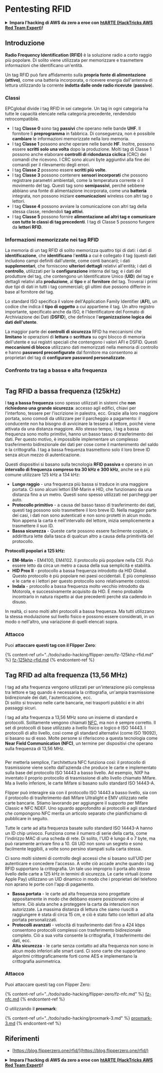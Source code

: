 # Pentesting RFID

<details>

<summary><strong>Impara l'hacking di AWS da zero a eroe con</strong> <a href="https://training.hacktricks.xyz/courses/arte"><strong>htARTE (HackTricks AWS Red Team Expert)</strong></a><strong>!</strong></summary>

* Lavori in una **azienda di sicurezza informatica**? Vuoi vedere la tua **azienda pubblicizzata in HackTricks**? o vuoi avere accesso all'**ultima versione di PEASS o scaricare HackTricks in PDF**? Controlla i [**PACCHETTI DI ABBONAMENTO**](https://github.com/sponsors/carlospolop)!
* Scopri [**The PEASS Family**](https://opensea.io/collection/the-peass-family), la nostra collezione di esclusive [**NFT**](https://opensea.io/collection/the-peass-family)
* Ottieni il [**merchandising ufficiale di PEASS & HackTricks**](https://peass.creator-spring.com)
* **Unisciti al** [**💬**](https://emojipedia.org/speech-balloon/) [**gruppo Discord**](https://discord.gg/hRep4RUj7f) o al [**gruppo Telegram**](https://t.me/peass) o **seguimi** su **Twitter** 🐦[**@carlospolopm**](https://twitter.com/hacktricks_live)**.**
* **Condividi i tuoi trucchi di hacking inviando PR al** [**repo hacktricks**](https://github.com/carlospolop/hacktricks) **e al** [**repo hacktricks-cloud**](https://github.com/carlospolop/hacktricks-cloud).

</details>

## Introduzione

**Radio Frequency Identification (RFID)** è la soluzione radio a corto raggio più popolare. Di solito viene utilizzata per memorizzare e trasmettere informazioni che identificano un'entità.

Un tag RFID può fare affidamento sulla **propria fonte di alimentazione (attivo)**, come una batteria incorporata, o ricevere energia dall'antenna di lettura utilizzando la corrente **indotta dalle onde radio ricevute** (**passivo**).

### Classi

EPCglobal divide i tag RFID in sei categorie. Un tag in ogni categoria ha tutte le capacità elencate nella categoria precedente, rendendolo retrocompatibile.

* I tag **Classe 0** sono tag **passivi** che operano nelle bande **UHF**. Il fornitore li **preprogramma** in fabbrica. Di conseguenza, non è possibile **cambiare** le informazioni memorizzate nella loro memoria.
* I tag **Classe 1** possono anche operare nelle bande **HF**. Inoltre, possono essere **scritti solo una volta** dopo la produzione. Molti tag di Classe 1 possono anche elaborare **controlli di ridondanza ciclica** (CRC) dei comandi che ricevono. I CRC sono alcuni byte aggiuntivi alla fine dei comandi per il rilevamento degli errori.
* I tag **Classe 2** possono essere **scritti più volte**.
* I tag **Classe 3** possono contenere **sensori incorporati** che possono registrare parametri ambientali, come la temperatura corrente o il movimento del tag. Questi tag sono **semipassivi**, perché sebbene abbiano una fonte di alimentazione incorporata, come una **batteria** integrata, non possono iniziare **comunicazioni** wireless con altri tag o lettori.
* I tag **Classe 4** possono avviare la comunicazione con altri tag della stessa classe, rendendoli **tag attivi**.
* I tag **Classe 5** possono fornire **alimentazione ad altri tag e comunicare con tutte le classi di tag precedenti**. I tag di Classe 5 possono fungere da **lettori RFID**.

### Informazioni memorizzate nei tag RFID

La memoria di un tag RFID di solito memorizza quattro tipi di dati: i dati di **identificazione**, che **identificano** l'**entità** a cui è collegato il tag (questi dati includono campi definiti dall'utente, come conti bancari); i dati **supplementari**, che forniscono **ulteriori dettagli** relativi all'entità; i dati di **controllo**, utilizzati per la **configurazione** interna del tag; e i dati del produttore del tag, che contengono un Identificatore Unico (**UID**) del tag e dettagli relativi alla **produzione**, al **tipo** e al **fornitore** del tag. Troverai i primi due tipi di dati in tutti i tag commerciali; gli ultimi due possono differire in base al fornitore del tag.

Lo standard ISO specifica il valore dell'Application Family Identifier (**AFI**), un codice che indica il **tipo di oggetto** a cui appartiene il tag. Un altro registro importante, specificato anche da ISO, è l'Identificatore del Formato di Archiviazione dei Dati (**DSFID**), che definisce l'**organizzazione logica dei dati dell'utente**.

La maggior parte dei **controlli di sicurezza** RFID ha meccanismi che **limitano** le operazioni di **lettura** o **scrittura** su ogni blocco di memoria dell'utente e sui registri speciali che contengono i valori AFI e DSFID. Questi **meccanismi di blocco** utilizzano dati memorizzati nella memoria di controllo e hanno **password preconfigurate** dal fornitore ma consentono ai proprietari del tag di **configurare password personalizzate**.

### Confronto tra tag a bassa e alta frequenza

<figure><img src="../.gitbook/assets/image (27).png" alt=""><figcaption></figcaption></figure>

## Tag RFID a bassa frequenza (125kHz)

I **tag a bassa frequenza** sono spesso utilizzati in sistemi che **non richiedono una grande sicurezza**: accesso agli edifici, chiavi per l'interfono, tessere per l'iscrizione in palestra, ecc. Grazie alla loro maggiore portata, sono comodi da utilizzare per il parcheggio a pagamento: il conducente non ha bisogno di avvicinare la tessera al lettore, poiché viene attivata da una distanza maggiore. Allo stesso tempo, i tag a bassa frequenza sono molto primitivi, hanno un basso tasso di trasferimento dei dati. Per questo motivo, è impossibile implementare un complesso trasferimento bidirezionale dei dati per cose come il mantenimento del saldo e la crittografia. I tag a bassa frequenza trasmettono solo il loro breve ID senza alcun mezzo di autenticazione.

Questi dispositivi si basano sulla tecnologia **RFID passiva** e operano in un **intervallo di frequenza compreso tra 30 kHz e 300 kHz**, anche se è più comune utilizzare 125 kHz a 134 kHz:

* **Lungo raggio** - una frequenza più bassa si traduce in una maggiore portata. Ci sono alcuni lettori EM-Marin e HID, che funzionano da una distanza fino a un metro. Questi sono spesso utilizzati nei parcheggi per auto.
* **Protocollo primitivo** - a causa del basso tasso di trasferimento dei dati, questi tag possono solo trasmettere il loro breve ID. Nella maggior parte dei casi, i dati non sono autenticati e non sono protetti in alcun modo. Non appena la carta è nell'intervallo del lettore, inizia semplicemente a trasmettere il suo ID.
* **Bassa sicurezza** - Queste carte possono essere facilmente copiate, o addirittura lette dalla tasca di qualcun altro a causa della primitività del protocollo.

**Protocolli popolari a 125 kHz:**

* **EM-Marin** - EM4100, EM4102. Il protocollo più popolare nella CSI. Può essere letto da circa un metro a causa della sua semplicità e stabilità.
* **HID Prox II** - protocollo a bassa frequenza introdotto da HID Global. Questo protocollo è più popolare nei paesi occidentali. È più complesso e le carte e i lettori per questo protocollo sono relativamente costosi.
* **Indala** - protocollo a bassa frequenza molto vecchio introdotto da Motorola, e successivamente acquisito da HID. È meno probabile incontrarlo in natura rispetto ai due precedenti perché sta cadendo in disuso.

In realtà, ci sono molti altri protocolli a bassa frequenza. Ma tutti utilizzano la stessa modulazione sul livello fisico e possono essere considerati, in un modo o nell'altro, una variazione di quelli elencati sopra.

### Attacco

Puoi **attaccare questi tag con il Flipper Zero**:

{% content-ref url="../todo/radio-hacking/flipper-zero/fz-125khz-rfid.md" %}
[fz-125khz-rfid.md](../todo/radio-hacking/flipper-zero/fz-125khz-rfid.md)
{% endcontent-ref %}
## Tag RFID ad alta frequenza (13,56 MHz)

I tag ad alta frequenza vengono utilizzati per un'interazione più complessa tra lettore e tag quando è necessaria la crittografia, un'ampia trasmissione bidirezionale dei dati, l'autenticazione, ecc.\
Di solito si trovano nelle carte bancarie, nei trasporti pubblici e in altri passaggi sicuri.

I tag ad alta frequenza a 13,56 MHz sono un insieme di standard e protocolli. Solitamente vengono chiamati [NFC](https://nfc-forum.org/what-is-nfc/about-the-technology/), ma non è sempre corretto. Il set di protocolli di base utilizzato a livello fisico e logico è ISO 14443. I protocolli di alto livello, così come gli standard alternativi (come ISO 19092), si basano su di esso. Molte persone si riferiscono a questa tecnologia come **Near Field Communication (NFC)**, un termine per dispositivi che operano sulla frequenza di 13,56 MHz.

<figure><img src="../.gitbook/assets/image (22).png" alt=""><figcaption></figcaption></figure>

Per metterla semplice, l'architettura NFC funziona così: il protocollo di trasmissione viene scelto dall'azienda che produce le carte e implementato sulla base del protocollo ISO 14443 a basso livello. Ad esempio, NXP ha inventato il proprio protocollo di trasmissione di alto livello chiamato Mifare. Ma a livello inferiore, le carte Mifare si basano sullo standard ISO 14443-A.

Flipper può interagire sia con il protocollo ISO 14443 a basso livello, sia con il protocollo di trasferimento dati Mifare Ultralight e EMV utilizzato nelle carte bancarie. Stiamo lavorando per aggiungere il supporto per Mifare Classic e NFC NDEF. Uno sguardo approfondito ai protocolli e agli standard che compongono NFC merita un articolo separato che pianifichiamo di pubblicare in seguito.

Tutte le carte ad alta frequenza basate sullo standard ISO 14443-A hanno un ID chip univoco. Funziona come il numero di serie della carta, come l'indirizzo MAC di una scheda di rete. Di solito, l'UID è lungo 4 o 7 byte, ma può raramente arrivare fino a 10. Gli UID non sono un segreto e sono facilmente leggibili, a volte sono persino stampati sulla carta stessa.

Ci sono molti sistemi di controllo degli accessi che si basano sull'UID per autenticare e concedere l'accesso. A volte ciò accade anche quando i tag RFID supportano la crittografia. Un tale uso improprio li porta allo stesso livello delle carte a 125 kHz in termini di sicurezza. Le carte virtuali (come Apple Pay) utilizzano un UID dinamico in modo che i proprietari del telefono non aprano le porte con l'app di pagamento.

* **Bassa portata** - le carte ad alta frequenza sono progettate appositamente in modo che debbano essere posizionate vicino al lettore. Ciò aiuta anche a proteggere la carta da interazioni non autorizzate. La massima distanza di lettura che siamo riusciti a raggiungere è stata di circa 15 cm, e ciò è stato fatto con lettori ad alta portata personalizzati.
* **Protocolli avanzati** - velocità di trasferimento dati fino a 424 kbps consentono protocolli complessi con trasferimento bidirezionale completo. Ciò a sua volta consente la crittografia, il trasferimento dei dati, ecc.
* **Alta sicurezza** - le carte senza contatto ad alta frequenza non sono in alcun modo inferiori alle smart card. Ci sono carte che supportano algoritmi crittograficamente forti come AES e implementano la crittografia asimmetrica.

### Attacco

Puoi attaccare questi tag con Flipper Zero:

{% content-ref url="../todo/radio-hacking/flipper-zero/fz-nfc.md" %}
[fz-nfc.md](../todo/radio-hacking/flipper-zero/fz-nfc.md)
{% endcontent-ref %}

O utilizzando il **proxmark**:

{% content-ref url="../todo/radio-hacking/proxmark-3.md" %}
[proxmark-3.md](../todo/radio-hacking/proxmark-3.md)
{% endcontent-ref %}

## Riferimenti

* [https://blog.flipperzero.one/rfid/](https://blog.flipperzero.one/rfid/)

<details>

<summary><strong>Impara l'hacking di AWS da zero a eroe con</strong> <a href="https://training.hacktricks.xyz/courses/arte"><strong>htARTE (HackTricks AWS Red Team Expert)</strong></a><strong>!</strong></summary>

* Lavori in un'azienda di **sicurezza informatica**? Vuoi vedere la tua **azienda pubblicizzata in HackTricks**? O vuoi avere accesso all'**ultima versione di PEASS o scaricare HackTricks in PDF**? Controlla i [**PACCHETTI DI ABBONAMENTO**](https://github.com/sponsors/carlospolop)!
* Scopri [**The PEASS Family**](https://opensea.io/collection/the-peass-family), la nostra collezione di [**NFT**](https://opensea.io/collection/the-peass-family) esclusivi
* Ottieni il [**merchandising ufficiale di PEASS & HackTricks**](https://peass.creator-spring.com)
* **Unisciti al** [**💬**](https://emojipedia.org/speech-balloon/) [**gruppo Discord**](https://discord.gg/hRep4RUj7f) o al [**gruppo Telegram**](https://t.me/peass) o **seguimi** su **Twitter** 🐦[**@carlospolopm**](https://twitter.com/hacktricks_live)**.**
* **Condividi i tuoi trucchi di hacking inviando PR al** [**repo hacktricks**](https://github.com/carlospolop/hacktricks) **e al** [**repo hacktricks-cloud**](https://github.com/carlospolop/hacktricks-cloud).

</details>
